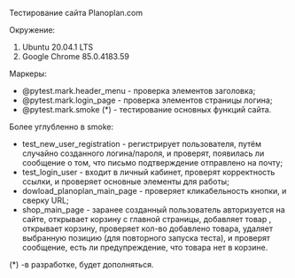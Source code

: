 Тестирование сайта Planoplan.com

Окружение: 
1. Ubuntu 20.04.1 LTS
2. Google Chrome 85.0.4183.59

Маркеры:
* @pytest.mark.header_menu - проверка элементов заголовка;
* @pytest.mark.login_page - проверка элементов страницы логина;
* @pytest.mark.smoke (*) - тестирование основных функций сайта.

Более углубленно в smoke:
* test_new_user_registration - регистрирует пользователя, путём случайно созданного логина/пароля, и проверят, появилась ли сообщение о том, что письмо подтверждение отправлено на почту;
* test_login_user - входит в личный кабинет, проверят корректность ссылки, и проверяет основные элементы для работы;
* dowload_planoplan_main_page - проверяет кликабельность кнопки, и сверку URL;
* shop_main_page - заранее созданный пользователь авторизуется на сайте, открывает корзину с главной страницы, добавляет товар , открывает корзину, проверяет кол-во добавлено товара, удаляет выбранную позицию (для повторного запуска теста), и проверят сообщение, есть ли предупреждение, что товара нет в корзине.

(*) -в разработке, будет дополняться.
